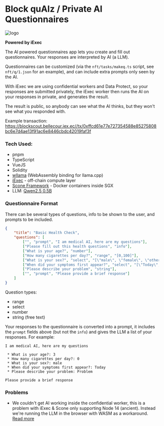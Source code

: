 # Block quAIz / Private AI Questionnaires
![logo](https://github.com/user-attachments/assets/f8489f23-9391-4099-a979-bb52c626d739)

**Powered by iExec**

The AI powered questionnaires app lets you create and fill out questionnaires. Your responses are interpreted by AI (a LLM).

Questionnaires can be customized (via the `nft/tasks/makeq.ts` script, see `nft/q/1.json` for an example), and can include extra prompts only seen by the AI.

With iExec we are using confidential workers and Data Protect, so your responses are submitted privately, the iExec worker then runs the AI on your responses in private, and generates the result.

The result is public, so anybody can see what the AI thinks, but they won't see what you responded with.

Example transaction: https://blockscout.bellecour.iex.ec//tx/0xffcd61e77e727354588e85275808bc6e7d4ae13f91ac6e8446cbdc42019faf3f

### Tech Used:

 * pnpm
 * TypeScript
 * VueJS
 * Solidity
 * [wllama](https://github.com/ngxson/wllama) (WebAssembly binding for llama.cpp)
 * [iExec](https://www.iex.ec/) - off-chain compute layer
 * [Scone Framework](https://scontain.com/) - Docker containers inside SGX
 * LLM: [Qwen2.5 0.5B](https://huggingface.co/Qwen/Qwen2.5-0.5B-Instruct-GGUF)

### Questionnaire Format

There can be several types of questions, info to be shown to the user, and prompts to be included.

```json
{
    "title": "Basic Health Check",
    "questions": [
        ["", "prompt", "I am medical AI, here are my questions"],
        ["Please fill out this health questions", "info"],
        ["What is your age?", "number"],
        ["How many cigarettes per day?", "range", "[0,100]"],
        ["What is your sex?", "select", "[\"male\", \"female\", \"other\"]"],
        ["When did your symptoms first appear?", "select", "[\"Today\",\"This Week\", \"This Month\", \"This Year\", \"Longer than 1 year\"]"],
        ["Please describe your problem", "string"],
        ["", "prompt", "Please provide a brief response"]
    ]
}
```

Question types:

 * range
 * select
 * number
 * string (free text)

Your responses to the questionnaire is converted into a prompt, it includes the `prompt` fields above (but not the `info`) and gives the LLM a list of your responses. For example:

```
I am medical AI, here are my questions

 * What is your age?: 3
 * How many cigarettes per day?: 0
 * What is your sex?: male
 * When did your symptoms first appear?: Today
 * Please describe your problem: Problem

Please provide a brief response
```

### Problems

 * We couldn't get AI working inside the confidential worker, this is a problem with iExec & Scone only supporting Node 14 (ancient). Instead we're running the LLM in the browser with WASM as a workaround. [Read more](./packages/backend/README.md)
